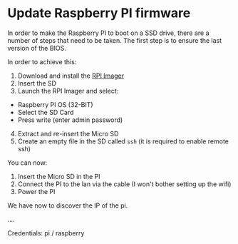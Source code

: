 # Update Raspberry PI firmware

In order to make the Raspberry PI to boot on a SSD drive, there are a number of steps that need to be taken.
The first step is to ensure the last version of the BIOS.

In order to achieve this:

1. Download and install the [RPI Imager](https://www.raspberrypi.org/software/)
2. Insert the SD 
3. Launch the RPI Imager and select:
  * Raspberry PI OS (32-BIT)
  * Select the SD Card
  * Press write (enter admin password)
4. Extract and re-insert the Micro SD
5. Create an empty file in the SD called `ssh` (it is required to enable remote ssh)

You can now:
1. Insert the Micro SD in the PI
2. Connect the PI to the lan via the cable (I won't bother setting up the wifi)
3. Power the PI

We have now to discover the IP of the pi.

....

Credentials: pi / raspberry
